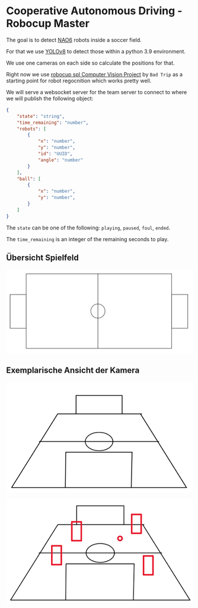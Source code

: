 # Cooperative Autonomous Driving - Robocup Master

The goal is to detect [NAO6](https://www.aldebaran.com/en/support/nao-6) robots inside a soccer field.

For that we use [YOLOv8](https://github.com/ultralytics/ultralytics) to detect those within a python 3.9 environment.

We use one cameras on each side so calculate the positions for that.

Right now we use [robocup spl Computer Vision Project](https://universe.roboflow.com/bad-trip-cz9ej/robocup-spl) by `Bad Trip` as a starting point for robot regocnition which works pretty well.

We will serve a websocket server for the team server to connect to where we will publish the following object:

```json
{
    "state": "string",
    "time_remaining": "number",
    "robots": [
        {
            "x": "number",
            "y": "number",
            "id": "UUID",
            "angle": "number"
        }
    ],
    "ball": [
        {
            "x": "number",
            "y": "number",
        }   
    ]
}
```

The `state` can be one of the following: `playing`, `paused`, `foul`, `ended`.

The `time_remaining` is an integer of the remaining seconds to play.

## Übersicht Spielfeld
![Alt text](images/top%20down.png)

## Exemplarische Ansicht der Kamera
![Alt text](images/empty%20field.png)

![Alt text](images/field.png)
